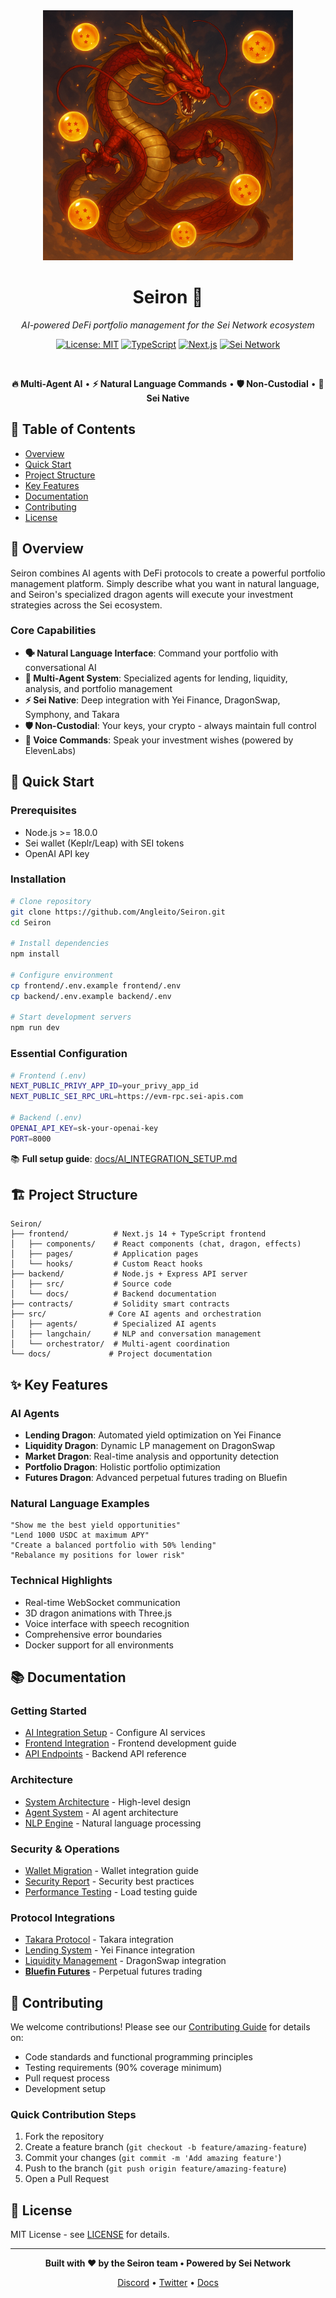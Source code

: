 <div align="center">
  <img src="seiron.png" alt="Seiron - The Wish-Granting Dragon" width="400" height="400" />
  
  # Seiron 🐉
  
  <p><em>AI-powered DeFi portfolio management for the Sei Network ecosystem</em></p>
  
  [![License: MIT](https://img.shields.io/badge/License-MIT-red.svg)](https://opensource.org/licenses/MIT)
  [![TypeScript](https://img.shields.io/badge/TypeScript-DC2626?logo=typescript&logoColor=white)](https://www.typescriptlang.org/)
  [![Next.js](https://img.shields.io/badge/Next.js-DC2626?logo=next.js&logoColor=white)](https://nextjs.org/)
  [![Sei Network](https://img.shields.io/badge/Sei_Network-F59E0B?logo=bitcoin&logoColor=white)](https://sei.io/)
  
  <br/>
  
  **🔥 Multi-Agent AI** • **⚡ Natural Language Commands** • **🛡️ Non-Custodial** • **🎯 Sei Native**
</div>

## 📖 Table of Contents

- [Overview](#-overview)
- [Quick Start](#-quick-start)
- [Project Structure](#-project-structure)
- [Key Features](#-key-features)
- [Documentation](#-documentation)
- [Contributing](#-contributing)
- [License](#-license)

## 🌟 Overview

Seiron combines AI agents with DeFi protocols to create a powerful portfolio management platform. Simply describe what you want in natural language, and Seiron's specialized dragon agents will execute your investment strategies across the Sei ecosystem.

### Core Capabilities

- **🗣️ Natural Language Interface**: Command your portfolio with conversational AI
- **🤖 Multi-Agent System**: Specialized agents for lending, liquidity, analysis, and portfolio management
- **⚡ Sei Native**: Deep integration with Yei Finance, DragonSwap, Symphony, and Takara
- **🛡️ Non-Custodial**: Your keys, your crypto - always maintain full control
- **🎤 Voice Commands**: Speak your investment wishes (powered by ElevenLabs)

## 🚀 Quick Start

### Prerequisites

- Node.js >= 18.0.0
- Sei wallet (Keplr/Leap) with SEI tokens
- OpenAI API key

### Installation

```bash
# Clone repository
git clone https://github.com/Angleito/Seiron.git
cd Seiron

# Install dependencies
npm install

# Configure environment
cp frontend/.env.example frontend/.env
cp backend/.env.example backend/.env

# Start development servers
npm run dev
```

### Essential Configuration

```bash
# Frontend (.env)
NEXT_PUBLIC_PRIVY_APP_ID=your_privy_app_id
NEXT_PUBLIC_SEI_RPC_URL=https://evm-rpc.sei-apis.com

# Backend (.env)
OPENAI_API_KEY=sk-your-openai-key
PORT=8000
```

📚 **Full setup guide**: [docs/AI_INTEGRATION_SETUP.md](docs/AI_INTEGRATION_SETUP.md)

## 🏗️ Project Structure

```
Seiron/
├── frontend/          # Next.js 14 + TypeScript frontend
│   ├── components/    # React components (chat, dragon, effects)
│   ├── pages/         # Application pages
│   └── hooks/         # Custom React hooks
├── backend/           # Node.js + Express API server
│   ├── src/           # Source code
│   └── docs/          # Backend documentation
├── contracts/         # Solidity smart contracts
├── src/              # Core AI agents and orchestration
│   ├── agents/        # Specialized AI agents
│   ├── langchain/     # NLP and conversation management
│   └── orchestrator/  # Multi-agent coordination
└── docs/             # Project documentation
```

## ✨ Key Features

### AI Agents
- **Lending Dragon**: Automated yield optimization on Yei Finance
- **Liquidity Dragon**: Dynamic LP management on DragonSwap
- **Market Dragon**: Real-time analysis and opportunity detection
- **Portfolio Dragon**: Holistic portfolio optimization
- **Futures Dragon**: Advanced perpetual futures trading on Bluefin

### Natural Language Examples
```
"Show me the best yield opportunities"
"Lend 1000 USDC at maximum APY"
"Create a balanced portfolio with 50% lending"
"Rebalance my positions for lower risk"
```

### Technical Highlights
- Real-time WebSocket communication
- 3D dragon animations with Three.js
- Voice interface with speech recognition
- Comprehensive error boundaries
- Docker support for all environments

## 📚 Documentation

### Getting Started
- [AI Integration Setup](docs/AI_INTEGRATION_SETUP.md) - Configure AI services
- [Frontend Integration](docs/FRONTEND_INTEGRATION.md) - Frontend development guide
- [API Endpoints](docs/API_ENDPOINTS.md) - Backend API reference

### Architecture
- [System Architecture](docs/architecture/overview.md) - High-level design
- [Agent System](src/agents/README.md) - AI agent architecture
- [NLP Engine](src/langchain/README.md) - Natural language processing

### Security & Operations
- [Wallet Migration](docs/WALLET_MIGRATION_GUIDE.md) - Wallet integration guide
- [Security Report](docs/SECURITY_CLEANUP_REPORT.md) - Security best practices
- [Performance Testing](docs/PERFORMANCE_TESTING_GUIDE.md) - Load testing guide

### Protocol Integrations
- [Takara Protocol](docs/takara-protocol-integration.md) - Takara integration
- [Lending System](src/lending/README.md) - Yei Finance integration
- [Liquidity Management](src/liquidity/README.md) - DragonSwap integration
- **[Bluefin Futures](https://bluefin.io)** - Perpetual futures trading

## 🤝 Contributing

We welcome contributions! Please see our [Contributing Guide](CONTRIBUTING.md) for details on:

- Code standards and functional programming principles
- Testing requirements (90% coverage minimum)
- Pull request process
- Development setup

### Quick Contribution Steps

1. Fork the repository
2. Create a feature branch (`git checkout -b feature/amazing-feature`)
3. Commit your changes (`git commit -m 'Add amazing feature'`)
4. Push to the branch (`git push origin feature/amazing-feature`)
5. Open a Pull Request

## 📄 License

MIT License - see [LICENSE](LICENSE) for details.

---

<div align="center">
  <p><strong>Built with ❤️ by the Seiron team • Powered by Sei Network</strong></p>
  <p>
    <a href="https://discord.gg/seiron">Discord</a> •
    <a href="https://twitter.com/seiron">Twitter</a> •
    <a href="https://docs.seiron.ai">Docs</a>
  </p>
</div>
